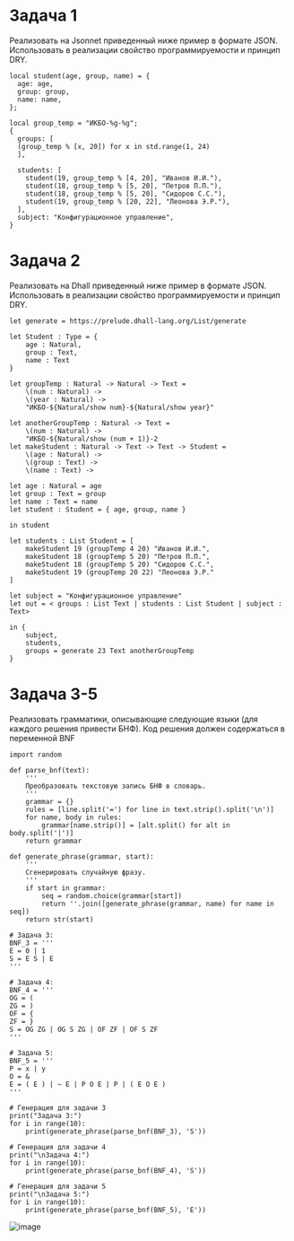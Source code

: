 # Задача 1
Реализовать на Jsonnet приведенный ниже пример в формате JSON. Использовать в реализации свойство программируемости и принцип DRY.
```
local student(age, group, name) = {
  age: age,
  group: group,
  name: name,
};

local group_temp = "ИКБО-%g-%g";
{
  groups: [
  (group_temp % [x, 20]) for x in std.range(1, 24)
  ],

  students: [
    student(19, group_temp % [4, 20], "Иванов И.И."),
    student(18, group_temp % [5, 20], "Петров П.П."),
    student(18, group_temp % [5, 20], "Сидоров С.С."),
    student(19, group_temp % [20, 22], "Леонова Э.Р."),
  ],
  subject: "Конфигурационное управление",
}
```

# Задача 2
Реализовать на Dhall приведенный ниже пример в формате JSON. Использовать в реализации свойство программируемости и принцип DRY.
```
let generate = https://prelude.dhall-lang.org/List/generate

let Student : Type = { 
	age : Natural,
	group : Text,
	name : Text
}

let groupTemp : Natural -> Natural -> Text =
	\(num : Natural) ->
	\(year : Natural) ->
	"ИКБО-${Natural/show num}-${Natural/show year}"

let anotherGroupTemp : Natural -> Text =
	\(num : Natural) ->
	"ИКБО-${Natural/show (num + 1)}-2
let makeStudent : Natural -> Text -> Text -> Student =
	\(age : Natural) ->
	\(group : Text) ->
	\(name : Text) ->

let age : Natural = age
let group : Text = group
let name : Text = name
let student : Student = { age, group, name }

in student

let students : List Student = [ 
	makeStudent 19 (groupTemp 4 20) "Иванов И.И.",
	makeStudent 18 (groupTemp 5 20) "Петров П.П.",
	makeStudent 18 (groupTemp 5 20) "Сидоров С.С.",
	makeStudent 19 (groupTemp 20 22) "Леонова Э.Р."
]

let subject = "Конфигурационное управление"
let out = < groups : List Text | students : List Student | subject : Text>

in { 
	subject,
	students,
	groups = generate 23 Text anotherGroupTemp
}
```

# Задача 3-5
Реализовать грамматики, описывающие следующие языки (для каждого решения привести БНФ). Код решения должен содержаться в переменной BNF
```
import random

def parse_bnf(text):
    '''
    Преобразовать текстовую запись БНФ в словарь.
    '''
    grammar = {}
    rules = [line.split('=') for line in text.strip().split('\n')]
    for name, body in rules:
        grammar[name.strip()] = [alt.split() for alt in body.split('|')]
    return grammar

def generate_phrase(grammar, start):
    '''
    Сгенерировать случайную фразу.
    '''
    if start in grammar:
        seq = random.choice(grammar[start])
        return ''.join([generate_phrase(grammar, name) for name in seq])
    return str(start)

# Задача 3:
BNF_3 = '''
E = 0 | 1
S = E S | E
'''

# Задача 4:
BNF_4 = '''
OG = (
ZG = )
OF = {
ZF = }
S = OG ZG | OG S ZG | OF ZF | OF S ZF
'''

# Задача 5:
BNF_5 = '''
P = x | y
O = &
E = ( E ) | ~ E | P O E | P | ( E O E )
'''

# Генерация для задачи 3
print("Задача 3:")
for i in range(10):
    print(generate_phrase(parse_bnf(BNF_3), 'S'))

# Генерация для задачи 4
print("\nЗадача 4:")
for i in range(10):
    print(generate_phrase(parse_bnf(BNF_4), 'S'))

# Генерация для задачи 5
print("\nЗадача 5:")
for i in range(10):
    print(generate_phrase(parse_bnf(BNF_5), 'E'))

```

![image](https://github.com/user-attachments/assets/4a75d2b6-56ab-4c80-9881-c814a2bc0dce)

